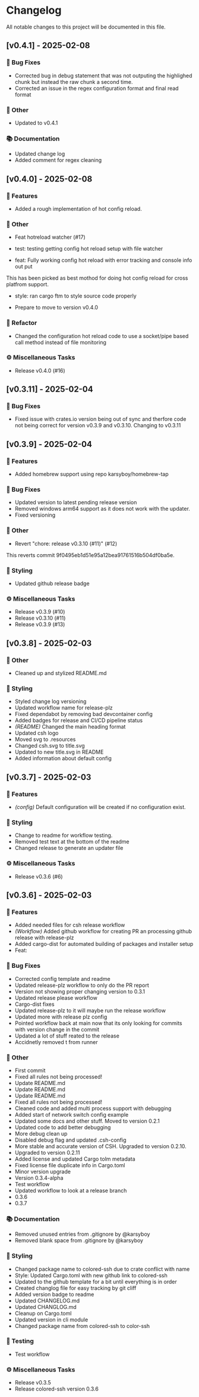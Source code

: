 # Changelog

All notable changes to this project will be documented in this file.

## [v0.4.1] - 2025-02-08

### 🐛 Bug Fixes

- Corrected bug in debug statement that was not outputing the highlighed chunk but instead the raw chunk a second time.
- Corrected an issue in the regex configuration format and final read format

### 💼 Other

- Updated to v0.4.1

### 📚 Documentation

- Updated change log
- Added comment for regex cleaning

<!-- generated by git-cliff -->
## [v0.4.0] - 2025-02-08

### 🚀 Features

- Added a rough implementation of hot config reload.

### 💼 Other

- Feat hotreload watcher (#17)

* test: testing getting config hot reload setup with file watcher

* feat: Fully working config hot reload with error tracking and console info out put

This has been picked as best mothod for doing hot config reload for cross platfrom support.

* style: ran cargo ftm to style source code properly
- Prepare to move to version v0.4.0

### 🚜 Refactor

- Changed the configuration hot reload code to use a socket/pipe based call method instead of file monitoring

### ⚙️ Miscellaneous Tasks

- Release v0.4.0 (#16)

<!-- generated by git-cliff -->
## [v0.3.11] - 2025-02-04

### 🐛 Bug Fixes

- Fixed issue with crates.io version being out of sync and therfore code not being correct for version v0.3.9 and v0.3.10. Changing to v0.3.11

<!-- generated by git-cliff -->
## [v0.3.9] - 2025-02-04

### 🚀 Features

- Added homebrew support using repo karsyboy/homebrew-tap

### 🐛 Bug Fixes

- Updated version to latest pending release version
- Removed windows arm64 support as it does not work with the updater.
- Fixed versioning

### 💼 Other

- Revert "chore: release v0.3.10 (#11)" (#12)

This reverts commit 9f0495eb1d51e95a12bea91761516b504df0ba5e.

### 🎨 Styling

- Updated github release badge

### ⚙️ Miscellaneous Tasks

- Release v0.3.9 (#10)
- Release v0.3.10 (#11)
- Release v0.3.9 (#13)

<!-- generated by git-cliff -->
## [v0.3.8] - 2025-02-03

### 💼 Other

- Cleaned up and stylized README.md

### 🎨 Styling

- Styled change log versioning
- Updated workflow name for release-plz
- Fixed dependabot by removing bad devcontainer config
- Added badges for release and CI/CD pipeline status
- *(README)* Changed the main heading format
- Updated csh logo
- Moved svg to .resources
- Changed csh.svg to title.svg
- Updated to new title.svg in README
- Added information about default config

<!-- generated by git-cliff -->
## [v0.3.7] - 2025-02-03

### 🚀 Features

- *(config)* Default configuration will be created if no configuration exist.

### 🎨 Styling

- Change to readme for workflow testing.
- Removed test text at the bottom of the readme
- Changed release to generate an updater file

### ⚙️ Miscellaneous Tasks

- Release v0.3.6 (#6)

<!-- generated by git-cliff -->
## [v0.3.6] - 2025-02-03

### 🚀 Features

- Added needed files for csh release workflow
- *(Workflow)* Added github workflow for creating PR an processing github release with release-plz
- Added cargo-dist for automated building of packages and installer setup
- Feat:

### 🐛 Bug Fixes

- Corrected config template and readme
- Updated release-plz workflow to only do the PR report
- Version not showing proper changing version to 0.3.1
- Updated release please workflow
- Cargo-dist fixes
- Updated release-plz to it will maybe run the release workflow
- Updated more with release plz config
- Pointed workflow back at main now that its only looking for commits with version change in the commit
- Updated a lot of stuff reated to the release
- Accidnetly removed t from runner

### 💼 Other

- First commit
- Fixed all rules not being processed!
- Update README.md
- Update README.md
- Update README.md
- Fixed all rules not being processed!
- Cleaned code and added multi process support with debugging
- Added start of network switch config example
- Updated some docs and other stuff. Moved to version 0.2.1
- Updated code to add better debugging
- More debug clean up
- Disabled debug flag and updated .csh-config
- More stable and accurate version of CSH. Upgraded to version 0.2.10.
- Upgraded to version 0.2.11
- Added license and updated Cargo tolm metadata
- Fixed license file duplicate info in Cargo.toml
- Minor version upgrade
- Version 0.3.4-alpha
- Test workflow
- Updated workflow to look at a release branch
- 0.3.6
- 0.3.7

### 📚 Documentation

- Removed unused entries from .gitignore by @karsyboy
- Removed blank space from .gitignore by @karsyboy

### 🎨 Styling

- Changed package  name to colored-ssh due to crate conflict with name
- Style: Updated Cargo.toml with new github link to colored-ssh
- Updated to the github template for a bit until everything is in order
- Created changlog file for easy tracking by git cliff
- Added version badge to readme
- Updated CHANGELOG.md
- Updated CHANGLOG.md
- Cleanup on Cargo.toml
- Updated version in cli module
- Changed package name from colored-ssh to color-ssh

### 🧪 Testing

- Test workflow

### ⚙️ Miscellaneous Tasks

- Release v0.3.5
- Release colored-ssh version 0.3.6

<!-- generated by git-cliff -->
